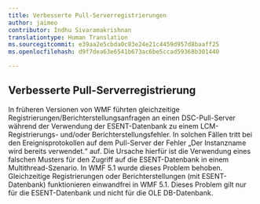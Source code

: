 ```yaml
---
title: Verbesserte Pull-Serverregistrierungen
author: jaimeo
contributor: Indhu Sivaramakrishnan
translationtype: Human Translation
ms.sourcegitcommit: e39aa2e5cbda0c83e24e21c4459d957d8baaff25
ms.openlocfilehash: d9f7dea63e6541b673ac6be5ccad59368b301440

---
```


## Verbesserte Pull-Serverregistrierung ##

In früheren Versionen von WMF führten gleichzeitige Registrierungen/Berichterstellungsanfragen an einen DSC-Pull-Server während der Verwendung der ESENT-Datenbank zu einem LCM-Registrierungs- und/oder Berichterstellungsfehler. In solchen Fällen tritt bei den Ereignisprotokollen auf dem Pull-Server der Fehler „Der Instanzname wird bereits verwendet.“ auf.
Die Ursache hierfür ist die Verwendung eines falschen Musters für den Zugriff auf die ESENT-Datenbank in einem Multithread-Szenario. In WMF 5.1 wurde dieses Problem behoben. Gleichzeitige Registrierungen oder Berichterstellungen (mit ESENT-Datenbank) funktionieren einwandfrei in WMF 5.1. Dieses Problem gilt nur für die ESENT-Datenbank und nicht für die OLE DB-Datenbank. 



<!--HONumber=Jul16_HO3-->


